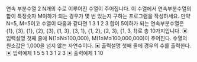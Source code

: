 연속 부분수열 2
N개의 수로 이루어진 수열이 주어집니다.
이 수열에서 연속부분수열의 합이 특정숫자 M이하가 되는 경우가 몇 번 있는지 구하는 프로그램을 작성하세요.
만약 N=5, M=5이고 수열이 다음과 같다면
1 3 1 2 3
합이 5이하가 되는 연속부분수열은 {1}, {3}, {1}, {2}, {3}, {1, 3}, {3, 1}, {1, 2}, {2, 3},
{1, 3, 1}로 총 10가지입니다.
▣ 입력설명
첫째 줄에 N(1≤N≤100,000), M(1≤M≤100,000,000)이 주어진다.
수열의 원소값은 1,000을 넘지 않는 자연수이다.
▣ 출력설명
첫째 줄에 경우의 수를 출력한다.
▣ 입력예제 1
5 5
1 3 1 2 3
▣ 출력예제 1
10
